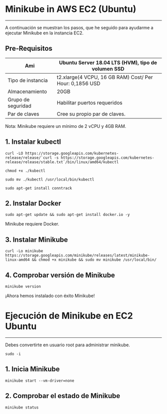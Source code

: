 # Minikube in AWS EC2 (Ubuntu)
------------
A continuación se muestran los pasos, que he seguido para ayudarme a ejecutar Minikube en la instancia EC2.

## Pre-Requisitos

| Ami  |  Ubuntu Server 18.04 LTS (HVM), tipo de volumen SSD |
| ------------ | ------------ |
|  Tipo de instancia | t2.xlarge(4 VCPU, 16 GB RAM) Cost/ Per Hour: 0,1856 USD   |
|  Almacenamiento | 20GB  |
|Grupo de seguridad | Habilitar puertos requeridos |
| Par de claves | Cree su propio par de claves. |

Nota: Minikube requiere un mínimo de 2 vCPU y 4GB RAM. 


## 1. Instalar kubectl

```
curl -LO https://storage.googleapis.com/kubernetes-release/release/`curl -s https://storage.googleapis.com/kubernetes-release/release/stable.txt`/bin/linux/amd64/kubectl
```

```
chmod +x ./kubectl
```

```
sudo mv ./kubectl /usr/local/bin/kubectl
```

```
sudo apt-get install conntrack
```

## 2. Instalar Docker

```
sudo apt-get update && sudo apt-get install docker.io -y
```
Minikube requiere Docker.

## 3. Instalar Minikube

```
curl -Lo minikube https://storage.googleapis.com/minikube/releases/latest/minikube-linux-amd64 && chmod +x minikube && sudo mv minikube /usr/local/bin/
```

## 4. Comprobar versión de Minikube

```
minikube version
```

¡Ahora hemos instalado con éxito Minikube!

# Ejecución de Minikube en EC2 Ubuntu

------------

Debes convertirte en usuario root para administrar minikube.

```
sudo -i
```

## 1. Inicia Minikube

```
minikube start --vm-driver=none
```

## 2. Comprobar el estado de Minikube

```
minikube status
```


